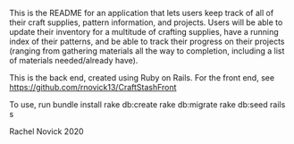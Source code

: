 This is the README for an application that lets users keep track of all of their craft supplies, pattern information, and projects. Users will be able to update their inventory for a multitude of crafting supplies, have a running index of their patterns, and be able to track their progress on their projects (ranging from gathering materials all the way to completion, including a list of materials needed/already have).

This is the back end, created using Ruby on Rails. For the front end, see https://github.com/rnovick13/CraftStashFront

To use, run
bundle install
rake db:create
rake db:migrate
rake db:seed
rails s

Rachel Novick 2020
